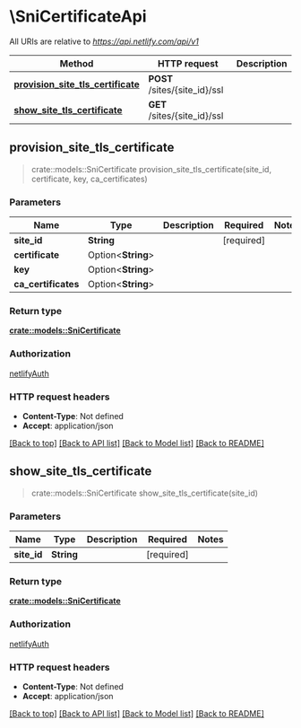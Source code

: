 # \SniCertificateApi

All URIs are relative to *https://api.netlify.com/api/v1*

Method | HTTP request | Description
------------- | ------------- | -------------
[**provision_site_tls_certificate**](SniCertificateApi.md#provision_site_tls_certificate) | **POST** /sites/{site_id}/ssl | 
[**show_site_tls_certificate**](SniCertificateApi.md#show_site_tls_certificate) | **GET** /sites/{site_id}/ssl | 



## provision_site_tls_certificate

> crate::models::SniCertificate provision_site_tls_certificate(site_id, certificate, key, ca_certificates)


### Parameters


Name | Type | Description  | Required | Notes
------------- | ------------- | ------------- | ------------- | -------------
**site_id** | **String** |  | [required] |
**certificate** | Option<**String**> |  |  |
**key** | Option<**String**> |  |  |
**ca_certificates** | Option<**String**> |  |  |

### Return type

[**crate::models::SniCertificate**](sniCertificate.md)

### Authorization

[netlifyAuth](../README.md#netlifyAuth)

### HTTP request headers

- **Content-Type**: Not defined
- **Accept**: application/json

[[Back to top]](#) [[Back to API list]](../README.md#documentation-for-api-endpoints) [[Back to Model list]](../README.md#documentation-for-models) [[Back to README]](../README.md)


## show_site_tls_certificate

> crate::models::SniCertificate show_site_tls_certificate(site_id)


### Parameters


Name | Type | Description  | Required | Notes
------------- | ------------- | ------------- | ------------- | -------------
**site_id** | **String** |  | [required] |

### Return type

[**crate::models::SniCertificate**](sniCertificate.md)

### Authorization

[netlifyAuth](../README.md#netlifyAuth)

### HTTP request headers

- **Content-Type**: Not defined
- **Accept**: application/json

[[Back to top]](#) [[Back to API list]](../README.md#documentation-for-api-endpoints) [[Back to Model list]](../README.md#documentation-for-models) [[Back to README]](../README.md)

